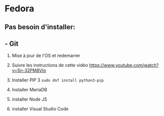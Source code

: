 # Fedora

## Pas besoin d'installer:
## - Git

1. Mise à jour de l'OS et redemarrer
   
2. Suivre les instructions de cette vidéo
https://www.youtube.com/watch?v=Sn-32PM8Vlo

3. Installer PIP 3
   `sudo dnf install python3-pip`

5. Installer MariaDB

6. installer Node JS

7. installer Visual Studio Code

